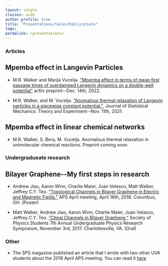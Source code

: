 ```yaml
---
layout: single
classes: wide
author_profile: true
title: "Presentations/talks/Publications"
tags:
permalink: /presentations/
---
```


### Articles

## Mpemba effect in Langevin Particles 

 * M.R. Walker and Marija Vucelja. ["Mpemba effect in terms of mean first passage times of overdamped Langevin dynamics on a double-well potential"](https://arxiv.org/pdf/2212.07496) arXiv preprint--Dec. 14th, 2022.

 * M.R. Walker, and M. Vucelja. ["Anomalous thermal relaxation of Langevin particles in a piecewise constant potential."](https://iopscience.iop.org/article/10.1088/1742-5468/ac2edc/meta), Journal of Statistical Mechanics: Theory and Experiment--Nov. 11th, 2021. 

 


## Mpemba effect in linear chemical networks 
 * M.R. Walker, S. Bera, M. Vucelja. Anomalous thermal relaxation in unimolecular chemical reactions. Preprint coming soon. 

 


### Undergradueate research 

## Bilayer Graphene--My first steps in research 

 * Andrew Jiao, Aaron Winn, Charlie Maier, Juan Velasco, Matt Walker, Jeffrey C.Y. Teo. [“Topological Channels in Bilayer Graphene in Electric and Magnetic Fields,”](https://drive.google.com/file/d/1DzDxosOYDxYiZ4dMJlk3bm9bDyQzf2OH/view) APS April meeting, April 16th, 2018. Columbus, OH. (Poster)

 * Matt Walker, Andrew Jiao, Aaron Winn, Charlie Maier, Juan Velasco, Jeffrey C.Y. Teo. [“Chiral Channels in Bilayer Graphene,”](https://drive.google.com/file/d/1ye8xRL-MHZkFFbEGqYR8Cc0ND_dw7mjI/view)  Society of Physics Students 7th Annual Undergraduate Physics Research Symposium, November 3rd, 2017. Charlottesville, VA. (Oral)

### Other
* The SPS magazine published an article that I wrote with two other UVA students about the 2018 April APS meeting. You can read it [here](https://www.sigmapisigma.org/meetings/meeting-notes/weekend-columbus)